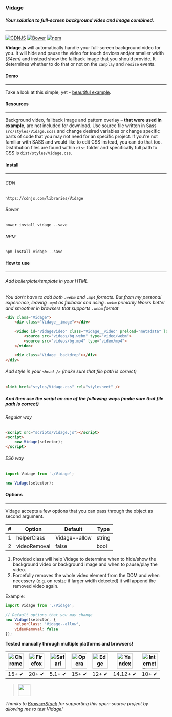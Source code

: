 ### Vidage
##### Your solution to full-screen background video and image combined.
---
[![CDNJS](https://img.shields.io/cdnjs/v/Vidage.svg?style=flat-square)](https://cdnjs.com/libraries/Vidage)
[![Bower](https://img.shields.io/bower/v/vidage.svg?style=flat-square)](https://github.com/dvLden/Vidage)
[![npm](https://img.shields.io/npm/v/vidage.svg?style=flat-square)](https://www.npmjs.com/package/vidage)

**Vidage.js** will automatically handle your full-screen background video for you. It will hide and pause the video for touch devices and/or smaller width _(34em)_ and instead show the fallback image that you should provide. It determines whether to do that or not on the `canplay` and `resize` events.

#### Demo
---
Take a look at this simple, yet - [beautiful example](https://nn-dvL.github.io/Vidage/).

#### Resources
---
Background video, fallback image and pattern overlay – **that were used in example**, are not included for download.
Use source file written in Sass `src/styles/Vidage.scss` and change desired variables or change specific parts of code that you may not need for an specific project. If you're not familiar with SASS and would like to edit CSS instead, you can do that too. Distribution files are found within `dist` folder and specifically full path to CSS is `dist/styles/Vidage.css`.

#### Install
---

###### CDN
`https://cdnjs.com/libraries/Vidage`

###### Bower
`bower install vidage --save`

###### NPM
`npm install vidage --save`

#### How to use
---

###### Add boilerplate/template in your HTML
_You don't have to add both `.webm` and `.mp4` formats._
_But from my personal experience, leaving `.mp4` as fallback and using `.webm` primarily_
_Works better and smoother in browsers that supports `.webm` format_

```html
<div class="Vidage">
    <div class="Vidage__image"></div>

    <video id="VidageVideo" class="Vidage__video" preload="metadata" loop autoplay muted>
        <source src="videos/bg.webm" type="video/webm">
        <source src="videos/bg.mp4" type="video/mp4">
    </video>

    <div class="Vidage__backdrop"></div>
</div>
```

###### Add style in your `<head />` _(make sure that file path is correct)_

```html
<link href="styles/Vidage.css" rel="stylesheet" />
```

##### And then use the script on one of the following ways _(make sure that file path is correct)_

###### Regular way
```html
<script src="scripts/Vidage.js"></script>
<script>
    new Vidage(selector);
</script>
```

###### ES6 way
```javascript
import Vidage from './Vidage';

new Vidage(selector);
```

#### Options
---
Vidage accepts a few options that you can pass through the object as second argument.

|  #  |      Option    |    Default    |  Type  |
| --- | -------------- | ------------- | ------ |
|  1  |  helperClass   | Vidage--allow | string |
|  2  |  videoRemoval  |     false     |  bool  |

1. Provided class will help Vidage to determine when to hide/show the background video or background image and when to pause/play the video.
2. Forcefully removes the whole video element from the DOM and when necessery (e.g. on resize if larger width detected) it will append the removed video again.

Example:
```javascript
import Vidage from './Vidage';

// Default options that you may change
new Vidage(selector, {
    helperClass: 'Vidage--allow',
    videoRemoval: false
});
```

**Tested manually through multiple platforms and browsers!**

| <img src="https://raw.githubusercontent.com/alrra/browser-logos/master/src/chrome/chrome_128x128.png" width="48" height="48" alt="Chrome"> | <img src="https://raw.githubusercontent.com/alrra/browser-logos/master/src/firefox/firefox_128x128.png" width="48" height="48" alt="Firefox"> | <img src="https://raw.githubusercontent.com/alrra/browser-logos/master/src/safari/safari_128x128.png" width="48" height="48" alt="Safari"> | <img src="https://raw.githubusercontent.com/alrra/browser-logos/master/src/opera/opera_128x128.png" width="48" height="48" alt="Opera"> | <img src="https://raw.githubusercontent.com/alrra/browser-logos/master/src/edge/edge_128x128.png" width="48" height="48" alt="Edge"> | <img src="https://raw.githubusercontent.com/alrra/browser-logos/master/src/yandex/yandex_128x128.png" width="48" height="48" alt="Yandex"> | <img src="https://raw.githubusercontent.com/alrra/browser-logos/master/src/archive/internet-explorer_9-11/internet-explorer_9-11_128x128.png" width="48" height="48" alt="Internet Explorer"> |
|---|---|---|---|---|---|---|
| 15+ ✔ | 20+ ✔ | 5.1+ ✔ | 15+ ✔ | 12+ ✔ | 14.12+ ✔ | 10+ ✔ |

> <img src="https://avatars0.githubusercontent.com/u/1119453?v=3&s=200" width="38" height="38">
_Thanks to [BrowserStack](https://www.browserstack.com/) for supporting this open-source project by allowing me to test Vidage!_
